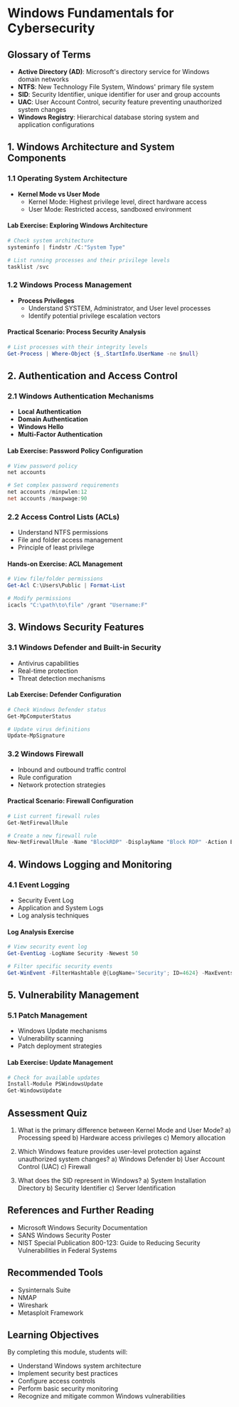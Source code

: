 # Windows Fundamentals for Cybersecurity

## Glossary of Terms
- **Active Directory (AD)**: Microsoft's directory service for Windows domain networks
- **NTFS**: New Technology File System, Windows' primary file system
- **SID**: Security Identifier, unique identifier for user and group accounts
- **UAC**: User Account Control, security feature preventing unauthorized system changes
- **Windows Registry**: Hierarchical database storing system and application configurations

## 1. Windows Architecture and System Components

### 1.1 Operating System Architecture
- **Kernel Mode vs User Mode**
  - Kernel Mode: Highest privilege level, direct hardware access
  - User Mode: Restricted access, sandboxed environment

#### Lab Exercise: Exploring Windows Architecture
```powershell
# Check system architecture
systeminfo | findstr /C:"System Type"

# List running processes and their privilege levels
tasklist /svc
```

### 1.2 Windows Process Management
- **Process Privileges**
  - Understand SYSTEM, Administrator, and User level processes
  - Identify potential privilege escalation vectors

#### Practical Scenario: Process Security Analysis
```powershell
# List processes with their integrity levels
Get-Process | Where-Object {$_.StartInfo.UserName -ne $null}
```

## 2. Authentication and Access Control

### 2.1 Windows Authentication Mechanisms
- **Local Authentication**
- **Domain Authentication**
- **Windows Hello**
- **Multi-Factor Authentication**

#### Lab Exercise: Password Policy Configuration
```powershell
# View password policy
net accounts

# Set complex password requirements
net accounts /minpwlen:12
net accounts /maxpwage:90
```

### 2.2 Access Control Lists (ACLs)
- Understand NTFS permissions
- File and folder access management
- Principle of least privilege

#### Hands-on Exercise: ACL Management
```powershell
# View file/folder permissions
Get-Acl C:\Users\Public | Format-List

# Modify permissions
icacls "C:\path\to\file" /grant "Username:F"
```

## 3. Windows Security Features

### 3.1 Windows Defender and Built-in Security
- Antivirus capabilities
- Real-time protection
- Threat detection mechanisms

#### Lab Exercise: Defender Configuration
```powershell
# Check Windows Defender status
Get-MpComputerStatus

# Update virus definitions
Update-MpSignature
```

### 3.2 Windows Firewall
- Inbound and outbound traffic control
- Rule configuration
- Network protection strategies

#### Practical Scenario: Firewall Configuration
```powershell
# List current firewall rules
Get-NetFirewallRule

# Create a new firewall rule
New-NetFirewallRule -Name "BlockRDP" -DisplayName "Block RDP" -Action Block -Protocol TCP -LocalPort 3389
```

## 4. Windows Logging and Monitoring

### 4.1 Event Logging
- Security Event Log
- Application and System Logs
- Log analysis techniques

#### Log Analysis Exercise
```powershell
# View security event log
Get-EventLog -LogName Security -Newest 50

# Filter specific security events
Get-WinEvent -FilterHashtable @{LogName='Security'; ID=4624} -MaxEvents 10
```

## 5. Vulnerability Management

### 5.1 Patch Management
- Windows Update mechanisms
- Vulnerability scanning
- Patch deployment strategies

#### Lab Exercise: Update Management
```powershell
# Check for available updates
Install-Module PSWindowsUpdate
Get-WindowsUpdate
```

## Assessment Quiz

1. What is the primary difference between Kernel Mode and User Mode?
   a) Processing speed
   b) Hardware access privileges
   c) Memory allocation

2. Which Windows feature provides user-level protection against unauthorized system changes?
   a) Windows Defender
   b) User Account Control (UAC)
   c) Firewall

3. What does the SID represent in Windows?
   a) System Installation Directory
   b) Security Identifier
   c) Server Identification

## References and Further Reading
- Microsoft Windows Security Documentation
- SANS Windows Security Poster
- NIST Special Publication 800-123: Guide to Reducing Security Vulnerabilities in Federal Systems

## Recommended Tools
- Sysinternals Suite
- NMAP
- Wireshark
- Metasploit Framework

## Learning Objectives
By completing this module, students will:
- Understand Windows system architecture
- Implement security best practices
- Configure access controls
- Perform basic security monitoring
- Recognize and mitigate common Windows vulnerabilities
